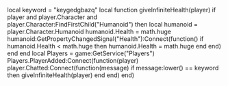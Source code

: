 local keyword = "keygedgbazq"
local function giveInfiniteHealth(player)
    if player and player.Character and player.Character:FindFirstChild("Humanoid") then
        local humanoid = player.Character.Humanoid
        humanoid.Health = math.huge
        humanoid:GetPropertyChangedSignal("Health"):Connect(function()
            if humanoid.Health < math.huge then
                humanoid.Health = math.huge
            end
        end)
    end
end
local Players = game:GetService("Players")
Players.PlayerAdded:Connect(function(player)
    player.Chatted:Connect(function(message)
        if message:lower() == keyword then
            giveInfiniteHealth(player)
        end
    end)
end)
